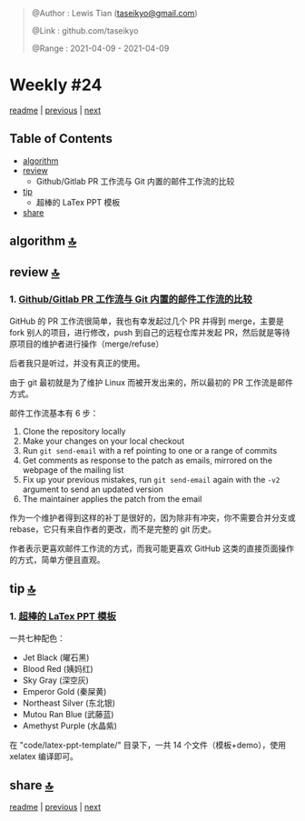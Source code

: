 > @Author  : Lewis Tian (taseikyo@gmail.com)
>
> @Link    : github.com/taseikyo
>
> @Range   : 2021-04-09 - 2021-04-09

# Weekly #24

[readme](../README.md) | [previous](202104W1.md) | [next](202104W3.md)

## Table of Contents

- [algorithm](#algorithm-)
- [review](#review-)
	- Github/Gitlab PR 工作流与 Git 内置的邮件工作流的比较
- [tip](#tip-)
	- 超棒的 LaTex PPT 模板
- [share](#share-)

## algorithm [🔝](#weekly-24)

## review [🔝](#weekly-24)

### 1. [Github/Gitlab PR 工作流与 Git 内置的邮件工作流的比较](https://blog.brixit.nl/git-email-flow-versus-github-flow)

GitHub 的 PR 工作流很简单，我也有幸发起过几个 PR 并得到 merge，主要是 fork 别人的项目，进行修改，push 到自己的远程仓库并发起 PR，然后就是等待原项目的维护者进行操作（merge/refuse）

后者我只是听过，并没有真正的使用。

由于 git 最初就是为了维护 Linux 而被开发出来的，所以最初的 PR 工作流是邮件方式。

邮件工作流基本有 6 步：

1. Clone the repository locally
2. Make your changes on your local checkout
3. Run `git send-email` with a ref pointing to one or a range of commits
4. Get comments as response to the patch as emails, mirrored on the webpage of the mailing list
5. Fix up your previous mistakes, run `git send-email` again with the `-v2` argument to send an updated version
6. The maintainer applies the patch from the email

作为一个维护者得到这样的补丁是很好的，因为除非有冲突，你不需要合并分支或 rebase，它只有来自作者的更改，而不是完整的 git 历史。

作者表示更喜欢邮件工作流的方式，而我可能更喜欢 GitHub 这类的直接页面操作的方式，简单方便且直观。

## tip [🔝](#weekly-24)

### 1. [超棒的 LaTex PPT 模板](https://github.com/Urinx/LaTeX-PPT-Template)

一共七种配色：

- Jet Black (曜石黑)
- Blood Red (姨妈红)
- Sky Gray (深空灰)
- Emperor Gold (秦屎黄)
- Northeast Silver (东北银)
- Mutou Ran Blue (武藤蓝)
- Amethyst Purple (水晶紫)

在 "code/latex-ppt-template/" 目录下，一共 14 个文件（模板+demo），使用 xelatex 编译即可。

## share [🔝](#weekly-24)

[readme](../README.md) | [previous](202104W1.md) | [next](202104W3.md)
